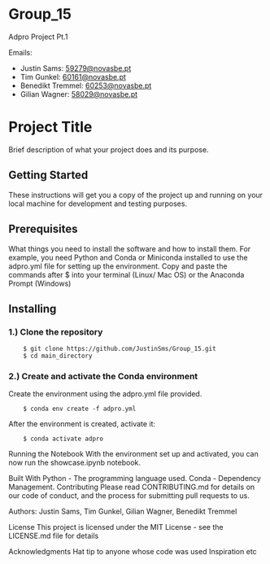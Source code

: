 # Group_15
Adpro Project Pt.1

Emails:
* Justin Sams: 59279@novasbe.pt
* Tim Gunkel: 60161@novasbe.pt
* Benedikt Tremmel: 60253@novasbe.pt
* Gilian Wagner: 58029@novasbe.pt


# Project Title
Brief description of what your project does and its purpose.

## Getting Started
These instructions will get you a copy of the project up and running on your local machine for development and testing purposes.

## Prerequisites
What things you need to install the software and how to install them. For example, you need Python and Conda or Miniconda installed to use the adpro.yml file for setting up the environment.
Copy and paste the commands after $ into your terminal (Linux/ Mac OS) or the Anaconda Prompt (Windows)

## Installing

### 1.) Clone the repository

        $ git clone https://github.com/JustinSms/Group_15.git
        $ cd main_directory

### 2.) Create and activate the Conda environment
Create the environment using the adpro.yml file provided.

        $ conda env create -f adpro.yml

After the environment is created, activate it:

        $ conda activate adpro

Running the Notebook
With the environment set up and activated, you can now run the showcase.ipynb notebook.


Built With
Python - The programming language used.
Conda - Dependency Management.
Contributing
Please read CONTRIBUTING.md for details on our code of conduct, and the process for submitting pull requests to us.

Authors: Justin Sams, Tim Gunkel, Gilian Wagner, Benedikt Tremmel

License
This project is licensed under the MIT License - see the LICENSE.md file for details

Acknowledgments
Hat tip to anyone whose code was used
Inspiration
etc
